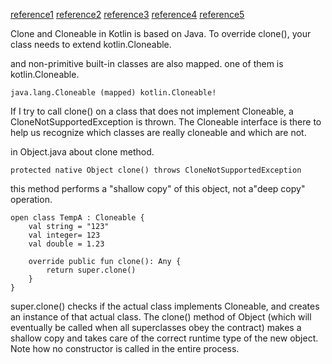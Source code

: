 [reference1](https://kotlinlang.org/docs/reference/java-interop.html) 
[reference2](https://discuss.kotlinlang.org/t/how-to-use-cloneable/2364/3) 
[reference3](https://docs.oracle.com/javase/6/docs/api/java/lang/Object.html#clone%28%29) 
[reference4](https://www.pixelstech.net/article/1420629927-What-does-super-clone%28%29-do) 
[reference5](https://stackoverflow.com/questions/7579913/how-to-clone-a-java-object-with-the-clone-method/7580966#7580966)  

Clone and Cloneable in Kotlin is based on Java. To override clone(), your class needs to extend kotlin.Cloneable.

and non-primitive built-in classes are also mapped. one of them is kotlin.Cloneable.

`java.lang.Cloneable (mapped) kotlin.Cloneable!`


If I try to call clone() on a class that does not implement Cloneable, a CloneNotSupportedException is thrown. The Cloneable interface is there to help us recognize which classes are really cloneable and which are not.

in Object.java about clone method.

```
protected native Object clone() throws CloneNotSupportedException
```

this method performs a "shallow copy" of this object, not a"deep copy" operation.

```
open class TempA : Cloneable {
    val string = "123"
    val integer= 123
    val double = 1.23

    override public fun clone(): Any {
        return super.clone()
    }
}
```

super.clone() checks if the actual class implements Cloneable, and creates an instance of that actual class. The clone() method of Object (which will eventually be called when all superclasses obey the contract) makes a shallow copy and takes care of the correct runtime type of the new object. Note how no constructor is called in the entire process.
